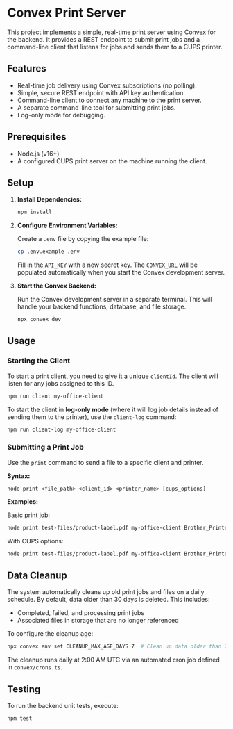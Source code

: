
# Convex Print Server

This project implements a simple, real-time print server using [Convex](https://convex.dev) for the backend. It provides a REST endpoint to submit print jobs and a command-line client that listens for jobs and sends them to a CUPS printer.

## Features

- Real-time job delivery using Convex subscriptions (no polling).
- Simple, secure REST endpoint with API key authentication.
- Command-line client to connect any machine to the print server.
- A separate command-line tool for submitting print jobs.
- Log-only mode for debugging.

## Prerequisites

- Node.js (v16+)
- A configured CUPS print server on the machine running the client.

## Setup

1.  **Install Dependencies:**

    ```bash
    npm install
    ```

2.  **Configure Environment Variables:**

    Create a `.env` file by copying the example file:

    ```bash
    cp .env.example .env
    ```

    Fill in the `API_KEY` with a new secret key. The `CONVEX_URL` will be populated automatically when you start the Convex development server.

3.  **Start the Convex Backend:**

    Run the Convex development server in a separate terminal. This will handle your backend functions, database, and file storage.

    ```bash
    npx convex dev
    ```

## Usage

### Starting the Client

To start a print client, you need to give it a unique `clientId`. The client will listen for any jobs assigned to this ID.

```bash
npm run client my-office-client
```

To start the client in **log-only mode** (where it will log job details instead of sending them to the printer), use the `client-log` command:

```bash
npm run client-log my-office-client
```

### Submitting a Print Job

Use the `print` command to send a file to a specific client and printer.

**Syntax:**

```
node print <file_path> <client_id> <printer_name> [cups_options]
```

**Examples:**

Basic print job:

```bash
node print test-files/product-label.pdf my-office-client Brother_Printer
```

With CUPS options:

```bash
node print test-files/product-label.pdf my-office-client Brother_Printer "-o media=Custom.62x50mm -o cutMedia=endOfPage"
```

## Data Cleanup

The system automatically cleans up old print jobs and files on a daily schedule. By default, data older than 30 days is deleted. This includes:

- Completed, failed, and processing print jobs
- Associated files in storage that are no longer referenced

To configure the cleanup age:

```bash
npx convex env set CLEANUP_MAX_AGE_DAYS 7  # Clean up data older than 7 days
```

The cleanup runs daily at 2:00 AM UTC via an automated cron job defined in `convex/crons.ts`.

## Testing

To run the backend unit tests, execute:

```bash
npm test
```
